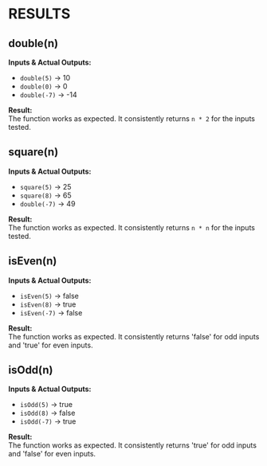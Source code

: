 # RESULTS

## double(n)

**Inputs & Actual Outputs:**
- `double(5)` → 10
- `double(0)` → 0
- `double(-7)` → -14

**Result:**  
The function works as expected. It consistently returns `n * 2` for the inputs tested.

## square(n)

**Inputs & Actual Outputs:**
- `square(5)` → 25
- `square(8)` → 65
- `double(-7)` → 49

**Result:**  
The function works as expected. It consistently returns `n * n` for the inputs tested.

## isEven(n)

**Inputs & Actual Outputs:**
- `isEven(5)` → false
- `isEven(8)` → true
- `isEven(-7)` → false

**Result:**  
The function works as expected. It consistently returns 'false' for odd inputs and 'true' for even inputs.

## isOdd(n)

**Inputs & Actual Outputs:**
- `isOdd(5)` → true
- `isOdd(8)` → false
- `isOdd(-7)` → true

**Result:**  
The function works as expected. It consistently returns 'true' for odd inputs and 'false' for even inputs.